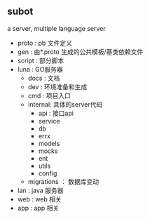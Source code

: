 ## subot
a server, multiple language server

- proto     : pb 文件定义
- gen       : 由*.proto 生成的公共模板/基类依赖文件
- script    : 部分脚本
- luna      : GO服务器
  - docs    : 文档
  - dev     : 环境准备和生成
  - cmd     : 项目入口
  - internal: 具体的server代码
    - api   : 接口api
    - service
    - db
    - errx
    - models
    - mocks
    - ent
    - utils
    - config
  - migrations ： 数据库变动 
- lan  : java 服务器
- web  : web 相关
- app  : app 相关
